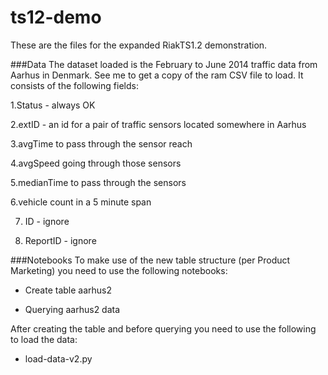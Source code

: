 # ts12-demo

These are the files for the expanded RiakTS1.2 demonstration.

###Data
The dataset loaded is the February to June 2014 traffic data from Aarhus in Denmark.  See me to get a copy of the ram CSV file to load.  It consists of the following fields:

1.Status - always OK

2.extID - an id for a pair of traffic sensors located somewhere in Aarhus

3.avgTime to pass through the sensor reach

4.avgSpeed going through those sensors

5.medianTime to pass through the sensors

6.vehicle count in a 5 minute span

7. ID - ignore

8. ReportID - ignore

###Notebooks
To make use of the new table structure (per Product Marketing) you need to use the following notebooks:

* Create table aarhus2

* Querying aarhus2 data

After creating the table and before querying you need to use the following to load the data:

* load-data-v2.py


